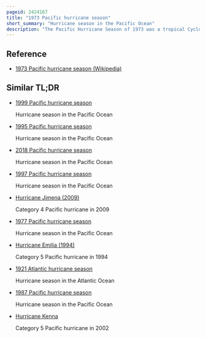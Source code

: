 ```yaml
---
pageid: 2424167
title: "1973 Pacific hurricane season"
short_summary: "Hurricane season in the Pacific Ocean"
description: "The Pacific Hurricane Season of 1973 was a tropical Cyclone meteorological Event. The most important System this Year was Hurricane ava it was the most intense pacific Hurricane known at the Time. Several other much weaker tropical Cyclones came close to or made Landfall on the pacific Coast of Mexico. The most serious of these was Hurricane Irah, which downed Power and Communication Lines in Parts of the Baja California Peninsula ; the other Landfalling Storms caused Rain and some Flooding. No tropical Cyclone this Season caused any Deaths."
---
```


## Reference

- [1973 Pacific hurricane season (Wikipedia)](https://en.wikipedia.org/?curid=2424167)

## Similar TL;DR

- [1999 Pacific hurricane season](/tldr/en/1999-pacific-hurricane-season)

  Hurricane season in the Pacific Ocean

- [1995 Pacific hurricane season](/tldr/en/1995-pacific-hurricane-season)

  Hurricane season in the Pacific Ocean

- [2018 Pacific hurricane season](/tldr/en/2018-pacific-hurricane-season)

  Hurricane season in the Pacific Ocean

- [1997 Pacific hurricane season](/tldr/en/1997-pacific-hurricane-season)

  Hurricane season in the Pacific Ocean

- [Hurricane Jimena (2009)](/tldr/en/hurricane-jimena-2009)

  Category 4 Pacific hurricane in 2009

- [1977 Pacific hurricane season](/tldr/en/1977-pacific-hurricane-season)

  Hurricane season in the Pacific Ocean

- [Hurricane Emilia (1994)](/tldr/en/hurricane-emilia-1994)

  Category 5 Pacific hurricane in 1994

- [1921 Atlantic hurricane season](/tldr/en/1921-atlantic-hurricane-season)

  Hurricane season in the Atlantic Ocean

- [1987 Pacific hurricane season](/tldr/en/1987-pacific-hurricane-season)

  Hurricane season in the Pacific Ocean

- [Hurricane Kenna](/tldr/en/hurricane-kenna)

  Category 5 Pacific hurricane in 2002
